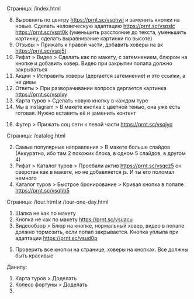 Страница: /index.html

<!-- 1. Рифат > Шапка > Расстояние не по макету https://prnt.sc/vsppbz -->
<!-- 2. Рифат > Шапка > Слайдеры по кнопкам работают криво, нет стрелок, фон недостаточно темный -->
<!-- 3. Рифат > Шапка > Не по макету https://prnt.sc/vspbl3 -->
<!-- 4. Рифат > Шапка > Уменьшить ширину https://prnt.sc/vspc2z -->
<!-- 5. Рифат > Моб. меню > Разворачитвается не на всю ширину https://prnt.sc/vsq140 и есть баг https://prnt.sc/vsq1gu -->
<!-- 6. Переверстать кнопку https://prnt.sc/vspcsr на кнопку в макете (с цветной тенью) https://prnt.sc/vspe60 и сделать ховер (такая кнопка уже есть сверстанная, уточните). Все подобные кнопки на странице удалить и вставить новую кнопку с ховером -->
<!-- 7. Слайдеры > Сделать ховеры на кнопки -->
8. Выровнять по центру https://prnt.sc/vsphwi и заменить кнопки на новые. Сделать человеческую адаптацию https://prnt.sc/vspslc https://prnt.sc/vspt0k (уменьшить расстояние до текста, уменьшить картинку, сделать выравнивание картинки по высоте)
9. Отзывы > Прижать к правой части, добавить ховеры на вк https://prnt.sc/vspj5t
10. Рифат > Видео > Сделать как по макету, с затемнением, блюром на кнопке и добавить ховер. Видео при закрытии попапа должно закрываться
11. Акции > Исправить ховеры (дергается затемнение) и это ссылки, а не дивы
12. Ответы > При разворачивании вопроса дергается картинка https://prnt.sc/vsplxy
13. Карта туров > Сделать новую кнопку в каждом туре
14. Мы в instagram > В макете кнопка с цветной тенью, она уже есть готовая. Нужно вставить её и заменить контент
<!-- 15. Влад > Слайдеры > Слайдеры должны все работать как нужно (листаться по столько, сколько есть в зоне видимости, не должны появляться все слайды сразу из-за чего страница прыгает. Примени опыт с Ученика) -->
16. Футер > Прижать соц.сети к левой части https://prnt.sc/vsqjyo

Страница: /catalog.html

<!-- 1. Шапка не как по макету, не такая кнопка, расстояния и нет затенения на фоновой картинке (проще заменить картинку на темную) https://prnt.sc/vsqb9q -->
2. Самые популярные направления > В макете больше слайдов (Аккуратно, ибо там 2 похожих блока, в одном 5 слайдов, в другом 4)
3. Рифат > Каталог туров > Проебали актив https://prnt.sc/vsqcz5 он сверстан как в макете, но не добавляется js. И ты его поломал немного
4. Каталог туров > Быстрое бронирование > Кривая кнопка в попапе https://prnt.sc/vsqhb5

Страница: /tour.html и /tour-one-day.html
1. Шапка не как по макету
2. Кнопка не как по макету https://prnt.sc/vsuacu
3. Видеообзор > Блюр на кнопке, нормальный ховер, видео в попапе должно тормозить, если попап закрывается. Кнопка уплыла при адаптации https://prnt.sc/vsud0p
<!-- 4. Влад > Транспорт > Скроллится бесконечно в пустоту https://prnt.sc/vsudp9 -->
5. Проверить все кнопки на странице, ховеры на кнопках. Все должны быть красивые


Данилу:

1. Карта туров > Доделать
2. Колесо фортуны > Доделать
3.
